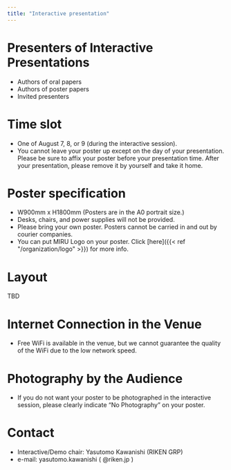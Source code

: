 ```yaml
---
title: "Interactive presentation"
---
```


# Presenters of Interactive Presentations

- Authors of oral papers
- Authors of poster papers
- Invited presenters

# Time slot

- One of August 7, 8, or 9 (during the interactive session).
- You cannot leave your poster up except on the day of your presentation.
Please be sure to affix your poster before your presentation time. After your presentation, please remove it by yourself and take it home.

# Poster specification

- W900mm x H1800mm (Posters are in the A0 portrait size.)
- Desks, chairs, and power supplies will not be provided.
- Please bring your own poster. Posters cannot be carried in and out by courier companies.
- You can put MIRU Logo on your poster. Click [here]({{< ref "/organization/logo" >}}) for more info.

# Layout

TBD

# Internet Connection in the Venue

- Free WiFi is available in the venue, but we cannot guarantee the quality of the WiFi due to the low network speed.

# Photography by the Audience

- If you do not want your poster to be photographed in the interactive session, please clearly indicate “No Photography” on your poster.

# Contact

- Interactive/Demo chair: Yasutomo Kawanishi (RIKEN GRP)
- e-mail: yasutomo.kawanishi ( @riken.jp )

